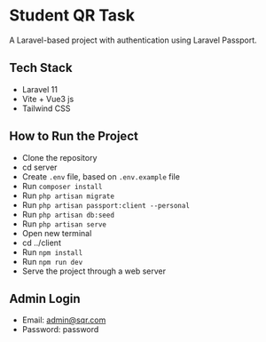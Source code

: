 # Student QR Task

A Laravel-based project with authentication using Laravel Passport.

## Tech Stack

- Laravel 11
- Vite + Vue3 js
- Tailwind CSS

## How to Run the Project

- Clone the repository
- cd server
- Create `.env` file, based on `.env.example` file
- Run `composer install`
- Run `php artisan migrate`
- Run `php artisan passport:client --personal`
- Run `php artisan db:seed`
- Run `php artisan serve`
- Open new terminal 
- cd ../client
- Run `npm install`
- Run `npm run dev`
- Serve the project through a web server

## Admin Login

- Email: admin@sqr.com
- Password: password
